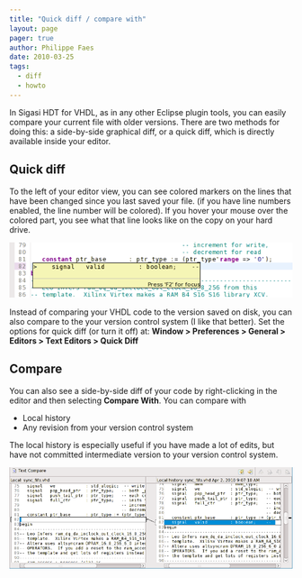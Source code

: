 ```yaml
---
title: "Quick diff / compare with"
layout: page 
pager: true
author: Philippe Faes
date: 2010-03-25
tags: 
  - diff
  - howto
---
```


In Sigasi HDT for VHDL, as in any other Eclipse plugin tools, you can
easily compare your current file with older versions. There are two
methods for doing this: a side-by-side graphical diff, or a quick diff,
which is directly available inside your editor.

## Quick diff

To the left of your editor view, you can see colored markers on the
lines that have been changed since you last saved your file. (if you
have line numbers enabled, the line number will be colored). If you
hover your mouse over the colored part, you see what that line looks
like on the copy on your hard drive.

![](images/quick_diff.png)

Instead of comparing your VHDL code to the version saved on disk, you
can also compare to the your version control system (I like that
better). Set the options for quick diff (or turn it off) at:
**Window > Preferences > General > Editors > Text Editors > Quick Diff**

## Compare

You can also see a side-by-side diff of your code by right-clicking in
the editor and then selecting <strong>Compare With</strong>. You can
compare with

* Local history
* Any revision from your version control system

The local history is especially useful if you have made a lot of edits,
but have not committed intermediate version to your version control
system.

![](images/compare.png)
